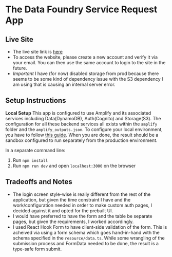 # The Data Foundry Service Request App

## Live Site
- The live site link is [here](https://main.d16fbxf01y0g08.amplifyapp.com/)
- To access the website, please create a new account and verify it via your email. You can then use the same account to login to the site in the future.
- *Important* I have (for now) disabled storage from prod because there seems to be some kind of dependency issue with the S3 dependency I am using that is causing an internal server error.

## Setup Instructions
**Local Setup**
This app is configured to use Amplify and its associated services including Data(DynamoDB), Auth(Cognito) and Storage(S3). The configuration for all these backend services all exists within the `amplify` folder and the `amplify_outputs.json`. To configure your local environment, you have to follow [this guide](https://docs.amplify.aws/nextjs/start/account-setup/). When you are done, the result should be a sandbox configured to run separately from the production environment.

In a separate command line:
1. Run `npm install`
2. Run `npm run dev` and open `localhost:3000` on the browser

## Tradeoffs and Notes
- The login screen style-wise is really different from the rest of the application, but given the time constraint I have and the work/configuration needed in order to make custom auth pages, I decided against it and opted for the prebuilt UI.
- I would have preferred to have the form and the table be separate pages, but given the requirements, I worked accordingly.
- I used React Hook Form to have client-side validation of the form. This is acheived via using a form schema which goes hand-in-hand with the schema specified in the `resource/data.ts`. While some wrangling of the submission process and FormData needed to be done, the result is a type-safe form submit.

